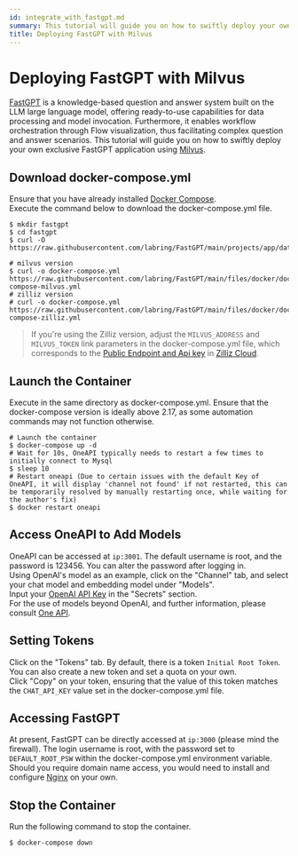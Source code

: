 ```yaml
---
id: integrate_with_fastgpt.md
summary: This tutorial will guide you on how to swiftly deploy your own exclusive FastGPT application using [Milvus](https://milvus.io/). 
title: Deploying FastGPT with Milvus
---
```


# Deploying FastGPT with Milvus

[FastGPT](https://fastgpt.in/) is a knowledge-based question and answer system built on the LLM large language model, offering ready-to-use capabilities for data processing and model invocation. Furthermore, it enables workflow orchestration through Flow visualization, thus facilitating complex question and answer scenarios. This tutorial will guide you on how to swiftly deploy your own exclusive FastGPT application using [Milvus](https://milvus.io/).

## Download docker-compose.yml
Ensure that you have already installed [Docker Compose](https://docs.docker.com/compose/).  
Execute the command below to download the docker-compose.yml file.
```shell
$ mkdir fastgpt
$ cd fastgpt
$ curl -O https://raw.githubusercontent.com/labring/FastGPT/main/projects/app/data/config.json

# milvus version
$ curl -o docker-compose.yml https://raw.githubusercontent.com/labring/FastGPT/main/files/docker/docker-compose-milvus.yml
# zilliz version
# curl -o docker-compose.yml https://raw.githubusercontent.com/labring/FastGPT/main/files/docker/docker-compose-zilliz.yml
```  
> If you're using the Zilliz version, adjust the `MILVUS_ADDRESS` and `MILVUS_TOKEN` link parameters in the docker-compose.yml file, which corresponds to the [Public Endpoint and Api key](https://docs.zilliz.com/docs/on-zilliz-cloud-console#free-cluster-details) in [Zilliz Cloud](https://zilliz.com/cloud).

## Launch the Container
Execute in the same directory as docker-compose.yml. Ensure that the docker-compose version is ideally above 2.17, as some automation commands may not function otherwise.
```shell
# Launch the container
$ docker-compose up -d
# Wait for 10s, OneAPI typically needs to restart a few times to initially connect to Mysql
$ sleep 10
# Restart oneapi (Due to certain issues with the default Key of OneAPI, it will display 'channel not found' if not restarted, this can be temporarily resolved by manually restarting once, while waiting for the author's fix)
$ docker restart oneapi
```

## Access OneAPI to Add Models
OneAPI can be accessed at `ip:3001`. The default username is root, and the password is 123456. You can alter the password after logging in.  
Using OpenAI's model as an example, click on the "Channel" tab, and select your chat model and embedding model under "Models".  
Input your [OpenAI API Key](https://platform.openai.com/docs/quickstart) in the "Secrets" section.  
For the use of models beyond OpenAI, and further information, please consult [One API](https://doc.fastgpt.in/docs/development/one-api/).

## Setting Tokens
Click on the "Tokens" tab. By default, there is a token `Initial Root Token`. You can also create a new token and set a quota on your own.  
Click "Copy" on your token, ensuring that the value of this token matches the `CHAT_API_KEY` value set in the docker-compose.yml file.

## Accessing FastGPT
At present, FastGPT can be directly accessed at `ip:3000` (please mind the firewall). The login username is root, with the password set to `DEFAULT_ROOT_PSW` within the docker-compose.yml environment variable. Should you require domain name access, you would need to install and configure [Nginx](https://nginx.org/en/) on your own.

## Stop the Container
Run the following command to stop the container.
```shell
$ docker-compose down
```